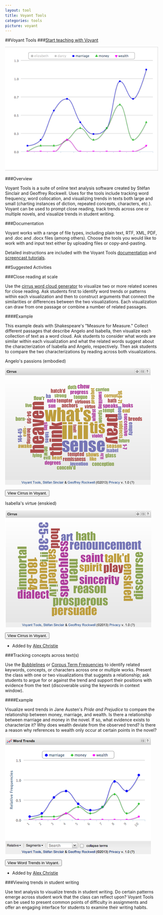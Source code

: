 ```yaml
---
layout: tool
title: Voyant Tools
categories: tools
picture: voyant
---
```


##Voyant Tools <span class="arrowh2"></span>
###[Start teaching with Voyant](http://docs.voyant-tools.org/tools/) <span class="arrowh3"></span>

![](../assets/images/post/chart.png)

###Overview <span class="arrowh3"></span>

Voyant Tools is a suite of online text analysis software created by Stéfan Sinclair and Geoffrey Rockwell. Uses for the tools include tracking word frequency, word collocation, and visualizing trends in texts both large and small (charting instances of diction, repeated concepts, characters, etc.). Voyant can be used to prompt close reading, track trends across one or multiple novels, and visualize trends in student writing.

###Documentation <span class="arrowh3"></span>

Voyant works with a range of file types, including plain text, RTF, XML, PDF, and .doc and .docx files (among others). Choose the tools you would like to work with and input text either by uploading files or copy-and-pasting.

Detailed instructions are included with the Voyant Tools [documentation](http://docs.voyant-tools.org/start/) and [screencast tutorials](http://docs.voyant-tools.org/videos/).

##Suggested Activities <span class="arrowh2"></span>

###Close reading at scale <span class="arrowh3"></span>

Use the [cirrus word cloud generator](http://voyeurtools.org/tool/Cirrus/) to visualize two or more related scenes for close reading. Ask students first to identify word trends or patterns within each visualization and then to construct arguments that connect the similarities or differences between the two visualizations. Each visualization can draw from one passage or combine a number of related passages.

####Example <span class="arrowh4"></span>

This example deals with Shakespeare's "Measure for Measure." Collect different passages that describe Angelo and Isabella, then visualize each collection of text as a word cloud. Ask students to consider what words are similar within each visualization and what the related words suggest about the characterization of Isabella and Angelo, respectively. Then ask students to compare the two characterizations by reading across both visualizations.

Angelo's passions (embodied)

![](../assets/images/post/CirrusAngelo.png)

<!--	Exported from http://voyeurtools.org/.
	Please note that this is an early version and the API may change.
	You are strongly encouraged to subscribe to a list to receive notifications
	of updates to Voyant (updated code, planned outages, etc.) – please send
	a message to sgsinclair@voyeurtools.org. -->
<form action='http://voyeurtools.org/tool/Cirrus/' method='get' target='_blank'>
<input type='hidden' name='corpus' value="1364685340542.3762" />
<input type='hidden' name='query' value="" />
<input type='hidden' name='stopList' value="stop.en.taporware.txt" />
<input type='hidden' name='docId' value="d1364616655627.77bf5027-f91d-74d6-8207-e4e2e405faf2" />
<input type="submit" value="View Cirrus in Voyant." />
</form>


Isabella's virtue (enskied)

![](../assets/images/post/CirrusIsabella.png)

<!--	Exported from http://voyeurtools.org/.
	Please note that this is an early version and the API may change.
	You are strongly encouraged to subscribe to a list to receive notifications
	of updates to Voyant (updated code, planned outages, etc.) – please send
	a message to sgsinclair@voyeurtools.org. -->
<form action='http://voyeurtools.org/tool/Cirrus/' method='get' target='_blank'>
<input type='hidden' name='corpus' value="1364685445202.3499" />
<input type='hidden' name='query' value="" />
<input type='hidden' name='stopList' value="stop.en.taporware.txt" />
<input type='hidden' name='docId' value="d1364616655627.b5aa006e-2d76-c2d2-25e3-3d93ec8c3e7d" />
<input type="submit" value="View Cirrus in Voyant." />
</form>

* Added by [Alex Christie](http://www.twitter.com/axchristie)

###Tracking concepts across text(s) <span class="arrowh3"></span>

Use the [Bubblelines](http://voyeurtools.org/tool/Bubblelines/) or [Corpus Term Frequencies](http://voyeurtools.org/tool/CorpusTypeFrequenciesGrid/) to identify related keywords, concepts, or characters across one or multiple works. Present the class with one or two visualizations that suggests a relationship; ask students to argue for or against the trend and support their positions with evidence from the text (discoverable using the keywords in context window).

####Example <span class="arrowh4"></span>

Visualize word trends in Jane Austen's *Pride and Prejudice* to compare the relationship between money, marriage, and wealth. Is there a relationship between marriage and money in the novel. If so, what evidence exists to characterize it? Why does wealth deviate from the observed trend? Is there a reason why references to wealth only occur at certain points in the novel?

![](../assets/images/post/TrendsAusten.png)

<!--	Exported from http://voyeurtools.org/.
	Please note that this is an early version and the API may change.
	You are strongly encouraged to subscribe to a list to receive notifications
	of updates to Voyant (updated code, planned outages, etc.) – please send
	a message to sgsinclair@voyeurtools.org. -->
<form action='http://voyeurtools.org/tool/TypeFrequenciesChart/' method='get' target='_blank'>
<input type='hidden' name='corpus' value="1377376915395.6277" />
<input type='hidden' name='docIdType' value="d1377320760502.b850c41d-542e-ae60-fb0d-c7b5a83bef5e:marriage" />
<input type='hidden' name='docIdType' value="d1377320760502.b850c41d-542e-ae60-fb0d-c7b5a83bef5e:money" />
<input type='hidden' name='docIdType' value="d1377320760502.b850c41d-542e-ae60-fb0d-c7b5a83bef5e:wealth" />
<input type='hidden' name='mode' value="document" />
<input type='hidden' name='limit' value="50" />
<input type="submit" value="View Word Trends in Voyant." />
</form>

* Added by [Alex Christie](http://www.twitter.com/axchristie)

###Viewing trends in student writing <span class="arrowh3"></span>

Use text analysis to visualize trends in student writing. Do certain patterns emerge across student work that the class can reflect upon? Voyant Tools can be used to present common points of difficulty in assignments and offer an engaging interface for students to examine their writing habits.